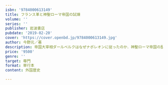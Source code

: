 ```yaml
---
isbn: '9784000613149'
title: フランス革と神聖ローマ帝国の試煉
volume: ''
series: ''
publisher: 岩波書店
pubdate: '2019-02-20'
cover: 'https://cover.openbd.jp/9784000613149.jpg'
author: 今野元／著
description: 帝国大宰相ダールベルクはなぜナポレオンに従ったのか．神聖ローマ帝国の歴史に新たな光を照射する．
price: '9500'
genre: ''
target: 専門
format: 単行本
content: 外国歴史

---
```

